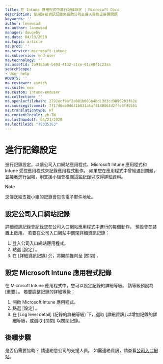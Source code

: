 ```yaml
---
title: 在 Intune 應用程式中進行記錄設定 | Microsoft Docs
description: 使用詳細資訊記錄來協助公司支援人員修正裝置問題
keywords: ''
author: lenewsad
ms.author: lanewsad
manager: dougeby
ms.date: 04/19/2019
ms.topic: article
ms.prod: ''
ms.service: microsoft-intune
ms.subservice: end-user
ms.technology: ''
ms.assetid: 2a9183a6-b40d-4132-a1ce-61ce0f1c23aa
searchScope:
- User help
ROBOTS: ''
ms.reviewer: esmich
ms.suite: ems
ms.custom: intune-enduser
ms.collection: ''
ms.openlocfilehash: 2792ecf9af2a881b083b4bd13d3cd98952b3f62e
ms.sourcegitcommit: 7f17d6eb9dd41b031a6af4148863d2ffc4f49551
ms.translationtype: HT
ms.contentlocale: zh-TW
ms.lasthandoff: 04/21/2020
ms.locfileid: "79335363"
---
```

# <a name="configure-logging-settings"></a>進行記錄設定

進行記錄設定，以讓公司入口網站應用程式、Microsoft Intune 應用程式和 Intune 受控應用程式來記錄應用程式動作。 如果您在應用程式中曾經遇到問題，並接著進行回報，則支援小組會檢閱這些記錄以取得詳細資料。 

> [!NOTE]
> 您傳送給支援小組的記錄會包含電子郵件地址。  

## <a name="configure-company-portal-logging"></a>設定公司入口網站記錄
詳細資訊記錄會記錄您在公司入口網站應用程式中進行的每個動作。 預設會在裝置上啟用。 若要在公司入口網站中關閉詳細資訊記錄：  

1. 登入公司入口網站應用程式。
2. 點選 [設定]  。
3. 在 [詳細資訊記錄]  旁，將開關推向至 [關閉]  。

## <a name="configure-microsoft-intune-app-logging"></a>設定 Microsoft Intune 應用程式記錄
在 Microsoft Intune 應用程式中，您可以設定記錄的詳細等級。 該等級預設為 [重要]  。 若要調整記錄的詳細等級：  

1. 開啟 Microsoft Intune 應用程式。  
2. 點選 [設定]  。  
3. 在 [Log level detail] \(記錄的詳細等級\)  下，選取 [詳細資訊]  以增加記錄的詳細等級，或選取 [關閉]  以關閉記錄。  

## <a name="next-steps"></a>後續步驟  

是否仍需要協助？ 請連絡您公司的支援人員。 如需連絡資訊，請查看[公司入口網站](https://go.microsoft.com/fwlink/?linkid=2010980)。  
